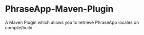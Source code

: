 # PhraseApp-Maven-Plugin
A Maven Plugin which allows you to retrieve PhraseApp locales on compile/build
